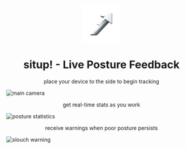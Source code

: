 <div align="center">
    <img alt="Logo" src="resources/logo.png" width="100" />
</div>
<h1 align="center">
    situp! - Live Posture Feedback
</h1>
<p align="center">
   place your device to the side to begin tracking
</p>

![main camera](resources/ss1.jpeg)

<p align="center">
   get real-time stats as you work
</p>

![posture statistics](resources/ss2.jpeg)

<p align="center">
   receive warnings when poor posture persists
</p>

![slouch warning](resources/ss3.jpeg)
